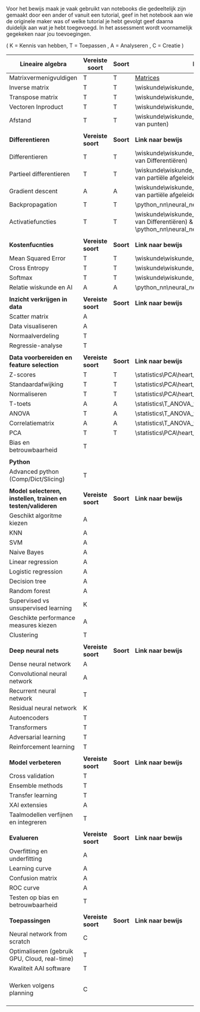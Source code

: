 Voor het bewijs maak je vaak gebruikt van notebooks die gedeeltelijk zijn gemaakt door een ander of vanuit een tutorial, geef in het notebook aan wie de originele maker was of welke tutorial je hebt gevolgt geef daarna duidelijk aan wat je hebt toegevoegd. In het assessment wordt voornamelijk gegekeken naar jou toevoegingen.

( K = Kennis van hebben, T = Toepassen , A = Analyseren , C = Creatie )

| **Lineaire algebra** | **Vereiste soort** | **Soort** | **Link naar bewijs** | **Sprint (optioneel)** | *coach opmerking* |
| --- | --- | --- | --- | --- | --- |
| Matrixvermenigvuldigen | T | T |[Matrices](https://gitlab.fdmci.hva.nl/bilalma/minor-logboek-aai-2/-/blob/main/wiskunde/wiskunde_opdrachten_week_1.docx)| 1 | |
| Inverse matrix | T | T | \wiskunde\wiskunde_opdrachten_week_1.docx(Matrices) | 1 | |
| Transpose matrix | T | T | \wiskunde\wiskunde_opdrachten_week_1.docx(Matrices) | 1 | |
| Vectoren Inproduct | T | T | \wiskunde\wiskunde_opdrachten_week_1.docx(Vectoren) | 1 | |
| Afstand | T | T | \wiskunde\wiskunde_opdrachten_week_1.docx(Afstanden van punten) | 1 | |
| | | | | | |
| **Differentieren** | **Vereiste soort** | **Soort** | **Link naar bewijs** | **Sprint (optioneel)** | *coach opmerking* |
| Differentieren | T | T | \wiskunde\wiskunde_opdrachten_week_2.docx(Sommen van Differentiëren) | 1 | |
| Partieel differentieren | T | T | \wiskunde\wiskunde_opdrachten_week_3.docx(Sommen van partiële afgeleide) | 1 | |
| Gradient descent | A | A | \wiskunde\wiskunde_opdrachten_week_3.docx(Sommen van partiële afgeleide) | 2 | |
| Backpropagation | T | T | \python_nn\neural_netwerk_V4.ipynb(4) | 2 |
| Activatiefuncties | T | T | \wiskunde\wiskunde_opdrachten_week_2.docx(Sommen van Differentiëren) & \python_nn\neural_netwerk_V4.ipynb(4) | 2 |
| | | | | | |
| **Kostenfucnties** | **Vereiste soort** | **Soort** | **Link naar bewijs** | **Sprint (optioneel)** | *coach opmerking* |
| Mean Squared Error | T | T | \wiskunde\wiskunde_opdrachten_week_4.docx | 2 |
| Cross Entropy | T | T | \wiskunde\wiskunde_opdrachten_week_4.docx | 2 |
| Softmax | T | T | \wiskunde\wiskunde_opdrachten_week_4.docx | 2 |
| Relatie wiskunde en AI | A | A | \python_nn\neural_netwerk_V4.ipynb | 3 | |
| | | | | | |
| **Inzicht verkrijgen in data** | **Vereiste soort** | **Soort** | **Link naar bewijs** | **Sprint (optioneel)** | *coach opmerking* | | |
| Scatter matrix | A | | | 1 | |
| Data visualiseren | A | | | 1 | |
| Normaalverdeling | T | | | 1 | |
| Regressie-analyse | T | | | 1 | |
| | | | | | |
| **Data voorbereiden en feature selection** |**Vereiste soort** | **Soort** | **Link naar bewijs** | **Sprint (optioneel)** | *coach opmerking* | | |
| Z-scores | T | T | \statistics\PCA\heart_attack.ipynb(4.1) | 1,2 |
| Standaardafwijking | T | T | \statistics\PCA\heart_attack.ipynb(4.1) | 1 |
| Normaliseren | T | T | \statistics\PCA\heart_attack.ipynb(4.1) | 1,2 |
| T-toets | A | A | \statistics\T_ANOVA_test\flight_price.ipynb(4.1) | 1 |
| ANOVA | T | A | \statistics\T_ANOVA_test\flight_price.ipynb(4.1) | 1,2 |
| Correlatiematrix | A | A | \statistics\T_ANOVA_test\flight_price.ipynb(4.1) | 1 |
| PCA | T | T | \statistics\PCA\heart_attack.ipynb(4.1) | 2 | 
| Bias en betrouwbaarheid | T | | | 2 | 
 | | | | |
| **Python** | | | | |
| Advanced python (Comp/Dict/Slicing) | T | | | 1 | |
 | | | | |
| **Model selecteren, instellen, trainen en testen/valideren** | **Vereiste soort** | **Soort** | **Link naar bewijs** | **Sprint (optioneel)** | *coach opmerking* | | | |
| Geschikt algoritme kiezen | A | | | 3 |
| KNN | A | | | 1 |
| SVM | A | | | 1 |
| Naive Bayes | A | | | 1 |
| Linear regression | A | | | 1 |
| Logistic regression | A | | | 1 |
| Decision tree | A | | | 1 |
| Random forest | A | | | 1 |
| Supervised vs unsupervised learning | K | | | 1 | |
| Geschikte performance measures kiezen | A | | | 1 | |
| Clustering | T | |  | 2 |
| | | | |
| **Deep neural nets** | **Vereiste soort** | **Soort** | **Link naar bewijs** | **Sprint (optioneel)** | *coach opmerking* | | | |
| Dense neural network | A | | | 2 |
| Convolutional neural network | A | | | 2 |
| Recurrent neural network | T | | | 2 |
| Residual neural network | K | | | 2 |
| Autoencoders | T | | | 2 |
| Transformers | T | | | 3 |
| Adversarial learning | T | | | 3 |
| Reinforcement learning | T | | | 2 |
| | | | | |
| **Model verbeteren** | **Vereiste soort** | **Soort** | **Link naar bewijs** | **Sprint (optioneel)** | *coach opmerking* | | | |
| Cross validation | T | | | 1 |
| Ensemble methods | T | | | 2 |
| Transfer learning | T | | | 2 |
| XAI extensies | A | | | 3 |
| Taalmodellen verfijnen en integreren | T | | | 3 | |
 | | | | |
| **Evalueren** | **Vereiste soort** | **Soort** | **Link naar bewijs** | **Sprint (optioneel)** | *coach opmerking* | | | |
| Overfitting en underfitting | A |  | | 1 |
| Learning curve | A | | | 1 |
| Confusion matrix | A | | | 1 |
| ROC curve | A | | | 1 |
| Testen op bias en betrouwbaarheid | T | | | 3 |
| | | | | |
| **Toepassingen** | **Vereiste soort** | **Soort** | **Link naar bewijs** | **Sprint (optioneel)** | *coach opmerking* | | | |
| Neural network from scratch | C | | | 1 |
| Optimaliseren (gebruik GPU, Cloud, real-time) | T | | | 3 |
| Kwaliteit AAI software | T | | | 3 |
| Werken volgens planning | C | | | 3 | [This is an internal link to weekplanning](weekplanning.md) |
